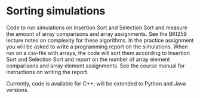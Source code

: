# Sorting simulations

Code to run simulations on Insertion Sort and Selection Sort and measure the amount of array comparisons and array assignments. See the BKI259 lecture notes on complexity for these algorithms. In the practice assignment you will be asked to write a programming report on the simulations. When run on a csv-file with arrays, the code will sort them according to Insertion Sort and Selection Sort and report on the number of array element comparisons and array element assignments. See the course manual for instructions on writing the report.

Currently, code is available for C++; will be extended to Python and Java versions.
